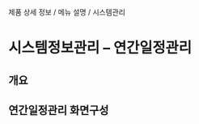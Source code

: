 <!--breadcrumb:제품 상세 정보 / 메뉴 설명 / 시스템관리--><span class="md-breadcrumb">제품 상세 정보 / 메뉴 설명 / 시스템관리</span>
# 시스템정보관리 – 연간일정관리
<!--5th-h2-toc-->
## 개요

## 연간일정관리 화면구성

